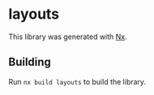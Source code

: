 # layouts

This library was generated with [Nx](https://nx.dev).

## Building

Run `nx build layouts` to build the library.
